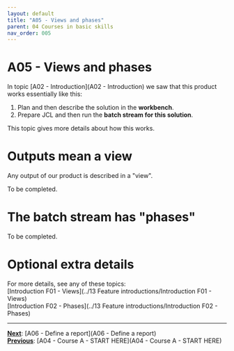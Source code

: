 ```yaml
---
layout: default
title: "A05 - Views and phases"
parent: 04 Courses in basic skills
nav_order: 005
---
```


# A05 - Views and phases
In topic [A02 - Introduction](A02 - Introduction) we saw that this product works essentially like this:
1.  Plan and then describe the solution in the **workbench**.
1.  Prepare JCL and then run the **batch stream for this solution**.

This topic gives more details about how this works.

# Outputs mean a view
Any output of our product is described in a "view".  

To be completed.  



# The batch stream has "phases"

To be completed.  


# Optional extra details
For more details, see any of these topics:  
[Introduction F01 - Views](../13 Feature introductions/Introduction F01 - Views)  
[Introduction F02 - Phases](../13 Feature introductions/Introduction F02 - Phases)  



---
**<u>Next</u>**: [A06 - Define a report](A06 - Define a report)   
**<u>Previous</u>**: [A04 - Course A - START HERE](A04 - Course A - START HERE)  
